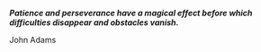 _**Patience and perseverance have a magical effect before which difficulties disappear and obstacles vanish.**_

John Adams